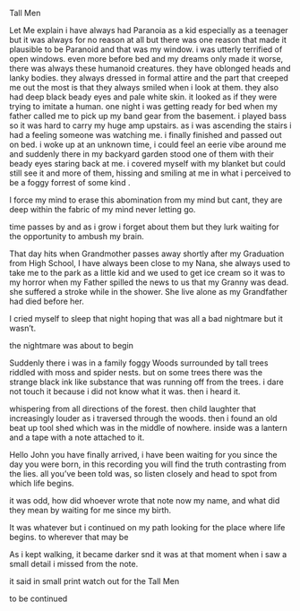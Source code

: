 Tall Men

Let Me explain i have always had Paranoia as a kid especially as a teenager but it was always for no reason at all but there was one reason that made it plausible to be Paranoid and that was my window. i was utterly terrified of open windows. even more before bed and my dreams only made it worse, there was always these humanoid creatures. they have oblonged heads and lanky bodies. they always dressed in formal attire and the part that creeped me out the most is that they always smiled when i look at them. they also had deep black beady eyes and pale white skin. it looked as if they were trying to imitate a human. one night i was getting ready for bed when my father called me to pick up my band gear from the basement. i played bass so it was hard to carry my huge amp upstairs. as i was ascending the stairs i had a feeling someone was watching me. i finally finished and passed out on bed. i woke up at an unknown time, i could feel an eerie vibe around me and suddenly there in my backyard garden stood one of them with their beady eyes staring back at me. i covered myself with my blanket but could still see it and more of them, hissing and smiling at me in what i perceived to be a foggy forrest of some kind . 

I force my mind to erase this abomination from my mind but cant, they are deep within the fabric of my mind never letting go.

time passes by and as i grow i forget about them but they lurk waiting for the opportunity to ambush my brain. 

That day hits when Grandmother passes away shortly after my Graduation from High School, I have always been close to my Nana, she always used to take me to the park as a little kid and we used to get ice cream so it was to my horror when my Father spilled the news to us that my Granny was dead. she suffered  a stroke while in the shower.
She live alone as my Grandfather had died before her. 

I cried myself to sleep that night hoping that was all a bad nightmare but it wasn’t. 

the nightmare was about to begin

Suddenly there i was in a family foggy Woods surrounded by tall trees riddled with moss and spider nests. but on some trees there was the strange black ink like substance that was running off from the trees. i dare not touch it because i did not know what it was. then i heard it.

whispering from all directions of the forest. then child laughter that increasingly louder as i traversed through the woods. then i found an old beat up tool shed which was in the middle of nowhere. inside was a lantern and a tape with a note attached to it. 

Hello John you have finally arrived, i have been waiting for you since the day you were born, in this recording you will find the truth contrasting from the lies. all you’ve been told was, so listen closely and head to spot from which life begins. 

it was odd, how did whoever wrote that note now my name, and what did they mean by waiting for me since my birth. 

It was whatever but i continued on my path looking for the place where life begins. to wherever that may be

As i kept walking, it became darker snd it was at that moment when i saw a small detail i missed from the note. 

it said in small print watch out for the Tall Men

to be continued